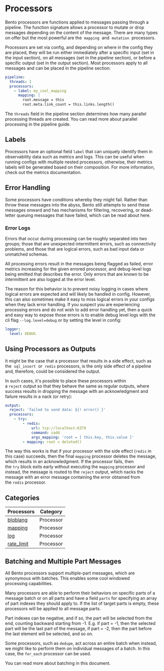 # Processors

Bento processors are functions applied to messages passing through a pipeline. The function signature allows a processor to mutate or drop messages depending on the content of the message. There are many types on offer but the most powerful are the  `mapping`  and  `mutation`  processors.

Processors are set via config, and depending on where in the config they are placed, they will be run either immediately after a specific input (set in the input section), on all messages (set in the pipeline section), or before a specific output (set in the output section). Most processors apply to all messages and can be placed in the pipeline section:

```yaml
pipeline:
  threads: 1
  processors:
    - label: my_cool_mapping
      mapping: |
        root.message = this
        root.meta.link_count = this.links.length()
```

The `threads` field in the pipeline section determines how many parallel processing threads are created. You can read more about parallel processing in the pipeline guide.

## Labels

Processors have an optional field `label` that can uniquely identify them in observability data such as metrics and logs. This can be useful when running configs with multiple nested processors, otherwise, their metrics labels will be generated based on their composition. For more information, check out the metrics documentation.

## Error Handling

Some processors have conditions whereby they might fail. Rather than throw these messages into the abyss, Bento still attempts to send these messages onward and has mechanisms for filtering, recovering, or dead-letter queuing messages that have failed, which can be read about here.

### Error Logs

Errors that occur during processing can be roughly separated into two groups; those that are unexpected intermittent errors, such as connectivity problems, and those that are logical errors, such as bad input data or unmatched schemas.

All processing errors result in the messages being flagged as failed, error metrics increasing for the given errored processor, and debug-level logs being emitted that describes the error. Only errors that are known to be intermittent are also logged at the error level.

The reason for this behavior is to prevent noisy logging in cases where logical errors are expected and will likely be handled in config. However, this can also sometimes make it easy to miss logical errors in your configs when they lack error handling. If you suspect you are experiencing processing errors and do not wish to add error handling yet, then a quick and easy way to expose those errors is to enable debug level logs with the cli flag `--log.level=debug` or by setting the level in config:

```yaml
logger:
  level: DEBUG
```

## Using Processors as Outputs

It might be the case that a processor that results in a side effect, such as the  `sql_insert`  or  `redis` processors, is the only side effect of a pipeline and, therefore, could be considered the output.

In such cases, it's possible to place these processors within a `reject` output so that they behave the same as regular outputs, where success results in dropping the message with an acknowledgment and failure results in a nack (or retry):

```yaml
output:
  reject: 'failed to send data: ${! error() }'
  processors:
    - try:
        - redis:
            url: tcp://localhost:6379
            command: sadd
            args_mapping: 'root = [ this.key, this.value ]'
        - mapping: root = deleted()
```

The way this works is that if your processor with the side effect (`redis` in this case) succeeds, then the final `mapping` processor deletes the message, which results in an acknowledgment. If the processor fails, then the `try` block exits early without executing the `mapping` processor and instead, the message is routed to the `reject` output, which nacks the message with an error message containing the error obtained from the `redis` processor.

## Categories

<div style="text-align: center;" markdown="1">


|Processors|Category|
|---|---|
|[bloblang](/resources/stacks/bento/components/processors/bloblang/)|Processor|
|[mapping](/resources/stacks/bento/components/processors/mapping/)|Processor|
|[log](/resources/stacks/bento/components/processors/log/)|Processor|
|[rate_limit](/resources/stacks/bento/components/processors/rate_limit/)|Processor|

</div>

## Batching and Multiple Part Messages

All Bento processors support multiple-part messages, which are synonymous with batches. This enables some cool windowed processing capabilities.

Many processors are able to perform their behaviors on specific parts of a message batch or on all parts and have a field `parts` for specifying an array of part indexes they should apply to. If the list of target parts is empty, these processors will be applied to all message parts.

Part indexes can be negative, and if so, the part will be selected from the end, counting backward starting from -1. E.g. if part = -1, then the selected part will be the last part of the message, if part = -2, then the part before the last element will be selected, and so on.

Some processors, such as `dedupe`, act across an entire batch when instead, we might like to perform them on individual messages of a batch. In this case, the `for_each` processor can be used.

You can read more about batching in this document.